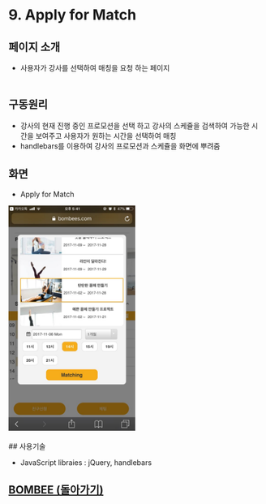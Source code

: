 # 9. Apply for Match

## 페이지 소개
* 사용자가 강사를 선택하여 매칭을 요청 하는 페이지
<br><br>
## 구동원리
* 강사의 현재 진행 중인 프로모션을 선택 하고 강사의 스케쥴을 검색하여 가능한 시간을 보여주고 사용자가 원하는 시간을 선택하여 매칭
* handlebars를 이용하여 강사의 프로모션과 스케쥴을 화면에 뿌려줌
## 화면
- Apply for Match

<img src="../Image/친구신청.jpg" width="250">
<br><br>
## 사용기술

* JavaScript libraies : jQuery, handlebars<br>

## [BOMBEE (돌아가기)](../../README.md)<br>

